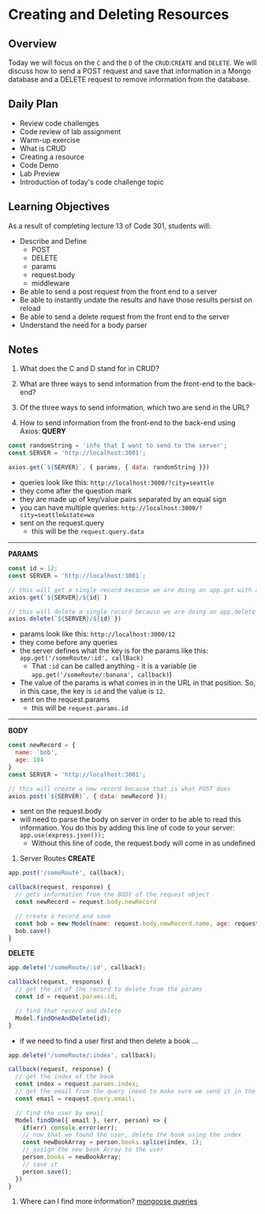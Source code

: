 # Creating and Deleting Resources

## Overview

Today we will focus on the `C` and the `D` of the `CRUD`:`CREATE` and `DELETE`. We will discuss how to send a POST request and save that information in a Mongo database and a DELETE request to remove information from the database.

## Daily Plan

- Review code challenges
- Code review of lab assignment
- Warm-up exercise
- What is CRUD
- Creating a resource
- Code Demo
- Lab Preview
- Introduction of today's code challenge topic

## Learning Objectives

As a result of completing lecture 13 of Code 301, students will:

- Describe and Define 
  - POST
  - DELETE
  - params
  - request.body
  - middleware
- Be able to send a post request from the front end to a server
- Be able to instantly undate the results and have those results persist on reload
- Be able to send a delete request from the front end to the server
- Understand the need for a body parser

## Notes

1. What does the C and D stand for in CRUD?


1. What are three ways to send information from the front-end to the back-end?


1. Of the three ways to send information, which two are send in the URL?


1. How to send information from the front-end to the back-end using Axios:
  **QUERY**
  ```javaScript
  const randomString = 'info that I want to send to the server';
  const SERVER = 'http://localhost:3001';

  axios.get(`${SERVER}`, { params, { data: randomString }})
  ```
  - queries look like this: `http://localhost:3000/?city=seattle`
  - they come after the question mark
  - they are made up of key/value pairs separated by an equal sign
  - you can have multiple queries: `http://localhost:3000/?city=seattle&state=wa`
  - sent on the request.query
    - this will be the `request.query.data`

------------------------
**PARAMS**
```javaScript
const id = 12;
const SERVER = 'http://localhost:3001`;

// this will get a single record because we are doing an app.get with an id
axios.get(`${SERVER}/${id}`)

// this will delete a single record because we are doing an app.delete with an id
axios.delete(`${SERVER}/${id}`})
```
- params look like this: `http://localhost:3000/12`
- they come before any queries
- the server defines what the key is for the params like this: `app.get('/someRoute/:id', callBack)`
  - That `:id` can be called anything - it is a variable (ie `app.get('/someRoute/:banana', callback)`)
- The value of the params is what comes in in the URL in that position. So, in this case, the key is `id` and the value is `12`. 
- sent on the request.params
  - this will be `request.params.id`

--------------------------
**BODY**
```javaScript
const newRecord = {
  name: 'bob',
  age: 104
}
const SERVER = 'http://localhost:3001';

// this will create a new record because that is what POST does
axios.post(`${SERVER}`, { data: newRecord });
```
- sent on the request.body
- will need to parse the body on server in order to be able to read this information. You do this by adding this line of code to your server: `app.use(express.json());`
  - Without this line of code, the request.body will come in as undefined

1. Server Routes
  **CREATE**
  ```javaScript
  app.post('/someRoute', callback);

  callback(request, response) {
    // gets information from the BODY of the request object
    const newRecord = request.body.newRecord

    // create a record and save
    const bob = new Model(name: request.body.newRecord.name, age: request.body.newRecord.age);
    bob.save()
  }
  ```

  **DELETE**
  ```javaScript
  app.delete('/someRoute/:id', callback);

  callback(request, response) {
    // get the id of the record to delete from the params
    const id = request.params.id;

    // find that record and delete
    Model.findOneAndDelete(id);
  }
  ```
  - if we need to find a user first and then delete a book ...

  ```javaScript
  app.delete('/someRoute/:index', callback);

  callback(request, response) {
    // get the index of the book
    const index = request.params.index;
    // get the email from the query (need to make sure we send it in the front-end)
    const email = request.query.email;

    // find the user by email
    Model.findOne({ email }, (err, person) => {
      if(err) console.error(err);
      // now that we found the user, delete the book using the index
      const newBookArray = person.books.splice(index, 1);
      // assign the new book Array to the user
      person.books = newBookArray;
      // save it
      person.save();
    })
  }
  ```

  1. Where can I find more information?
  [mongoose queries](https://mongoosejs.com/docs/api.html#model_Model.findOneAndDelete)
